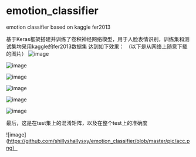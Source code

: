 # emotion_classifier
emotion classifier based on kaggle fer2013

基于Keras框架搭建并训练了卷积神经网络模型，用于人脸表情识别，训练集和测试集均采用kaggle的fer2013数据集
达到如下效果：
（以下是从网络上随意下载的图片）
![image](https://github.com/shillyshallysxy/emotion_classifier/blob/master/pic/sample3.png)

![image](https://github.com/shillyshallysxy/emotion_classifier/blob/master/pic/sample2.png)

![image](https://github.com/shillyshallysxy/emotion_classifier/blob/master/pic/sample4.png)

![image](https://github.com/shillyshallysxy/emotion_classifier/blob/master/pic/sample5.png)

![image](https://github.com/shillyshallysxy/emotion_classifier/blob/master/pic/sample6.png)

![image](https://github.com/shillyshallysxy/emotion_classifier/blob/master/pic/sample1.png)

最后，这是在test集上的混淆矩阵，以及在整个test上的准确度

![image](https://github.com/shillyshallysxy/emotion_classifier/blob/master/pic/acc.png）
